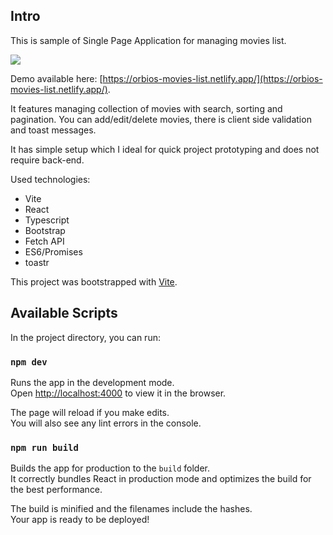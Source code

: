 ## Intro

This is sample of Single Page Application for managing movies list.

<a href="https://orbios-movies-list.netlify.app/"><img src="https://user-images.githubusercontent.com/6594754/214563649-b6473480-4386-4ad4-95a1-247fec9b4832.png"/></a>

Demo available here: [https://orbios-movies-list.netlify.app/](https://orbios-movies-list.netlify.app/).

It features managing collection of movies with search, sorting and pagination. You can add/edit/delete movies, there is client side validation and toast messages.

It has simple setup which I ideal for quick project prototyping and does not require back-end.

Used technologies:

- Vite
- React
- Typescript
- Bootstrap
- Fetch API
- ES6/Promises
- toastr

This project was bootstrapped with [Vite](https://vitejs.dev/).

## Available Scripts

In the project directory, you can run:

### `npm dev`

Runs the app in the development mode.<br>
Open [http://localhost:4000](http://localhost:4000) to view it in the browser.

The page will reload if you make edits.<br>
You will also see any lint errors in the console.

### `npm run build`

Builds the app for production to the `build` folder.<br>
It correctly bundles React in production mode and optimizes the build for the best performance.

The build is minified and the filenames include the hashes.<br>
Your app is ready to be deployed!
